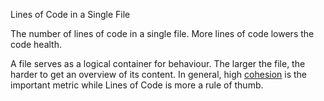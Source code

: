Lines of Code in a Single File

The number of lines of code in a single file. More lines of code lowers the code health.

A file serves as a logical container for behaviour. The larger the file, the harder to get an overview of its content. In general, high [cohesion](./low-cohesion.md) is the important metric while Lines of Code is more a rule of thumb.